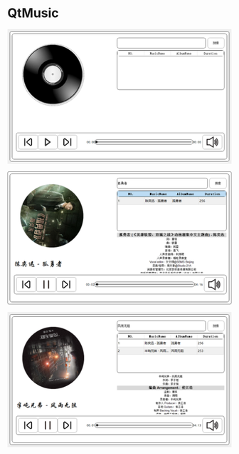 # QtMusic

![image-20240729131232833](ReadMe.assets/image-20240729131232833.png)

![image-20240729131306965](ReadMe.assets/image-20240729131306965.png)

![image-20240729131333083](ReadMe.assets/image-20240729131333083.png)